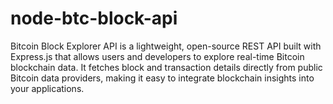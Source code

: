 # node-btc-block-api
Bitcoin Block Explorer API is a lightweight, open-source REST API built with Express.js that allows users and developers to explore real-time Bitcoin blockchain data. It fetches block and transaction details directly from public Bitcoin data providers, making it easy to integrate blockchain insights into your applications.
